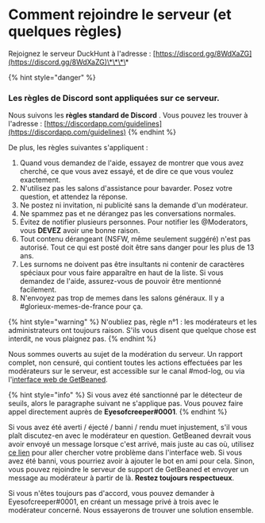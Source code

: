 # Comment rejoindre le serveur \(et quelques règles\)

Rejoignez le serveur DuckHunt à l'adresse : [https://discord.gg/8WdXaZG](https://discord.gg/8WdXaZG)\*\*\*\*

{% hint style="danger" %}
### **Les règles de Discord sont appliquées sur ce serveur.**

Nous suivons les  **règles standard de Discord** . Vous pouvez les trouver à l'adresse :  [https://discordapp.com/guidelines](https://discordapp.com/guidelines) 
{% endhint %}

De plus, les règles suivantes s'appliquent : 

1. Quand vous demandez de l'aide, essayez de montrer que vous avez cherché, ce que vous avez essayé, et de dire ce que vous voulez exactement. 
2. N'utilisez pas les salons d'assistance pour bavarder. Posez votre question, et attendez la réponse.
3. Ne postez ni invitation, ni publicité sans la demande d'un modérateur. 
4. Ne spammez pas et ne dérangez pas les conversations normales.
5. Évitez de notifier plusieurs personnes. Pour notifier les @Moderators, vous **DEVEZ** avoir une bonne raison.  
6. Tout contenu dérangeant \(NSFW, même seulement suggéré\) n'est pas autorisé. Tout ce qui est posté doit être sans danger pour les plus de 13 ans. 
7. Les surnoms ne doivent pas être insultants ni contenir de caractères spéciaux pour vous faire apparaître en haut de la liste. Si vous demandez de l'aide, assurez-vous de pouvoir être mentionné facilement. 
8. N'envoyez pas trop de memes dans les salons généraux. Il y a \#glorieux-memes-de-france pour ça. 



{% hint style="warning" %}
N'oubliez pas, règle n°1 : les modérateurs et les administrateurs ont toujours raison. S'ils vous disent que quelque chose est interdit, ne vous plaignez pas.
{% endhint %}

Nous sommes ouverts au sujet de la modération du serveur. Un rapport complet, non censuré, qui contient toutes les actions effectuées par les modérateurs sur le serveur, est accessible sur le canal \#mod-log, ou via l'[interface web de  GetBeaned](https://getbeaned.me/guilds/195260081036591104).

{% hint style="info" %}
Si vous avez été sanctionné par le détecteur de seuils, alors le paragraphe suivant ne s'applique pas. Vous pouvez faire appel directement auprès de **Eyesofcreeper\#0001**.
{% endhint %}

Si vous avez été averti / éjecté / banni / rendu muet injustement, s'il vous plaît discutez-en avec le modérateur en question. GetBeaned devrait vous avoir envoyé un message lorsque c'est arrivé, mais juste au cas où, utilisez [ce lien](https://getbeaned.me/guilds/195260081036591104) pour aller chercher votre problème dans l'interface web.  Si vous avez été banni, vous pourriez avoir à ajouter le bot en ami pour cela. Sinon, vous pouvez rejoindre le serveur de support de GetBeaned et envoyer un message au modérateur à partir de là. **Restez toujours respectueux**. 

Si vous n'êtes toujours pas d'accord, vous pouvez demander à Eyesofcreeper\#0001, en créant un message privé à trois avec le modérateur concerné. Nous essayerons de trouver une solution ensemble. 

